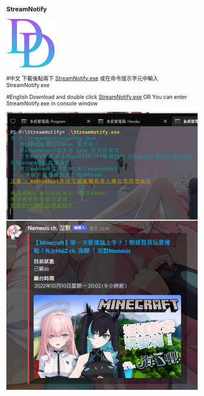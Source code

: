 ### StreamNotify

<img src="https://github.com/adam200134/StreamNotify/blob/main/DD.png" alt="Aleq" width="128" height="128"/>

#中文
下載後點兩下 [StreamNotify.exe](https://github.com/adam200134/StreamNotify/raw/main/StreamNotify.exe)
或在命令提示字元中輸入 StreamNotify.exe

#English
Download and double click [StreamNotify.exe](https://github.com/adam200134/StreamNotify/raw/main/StreamNotify.exe)
OR You can enter StreamNotify.exe in console window

<img src="https://github.com/adam200134/StreamNotify/blob/main/console.png" alt="Aleq"/>

<img src="https://github.com/adam200134/StreamNotify/blob/main/Embed.png" alt="Aleq"/>

